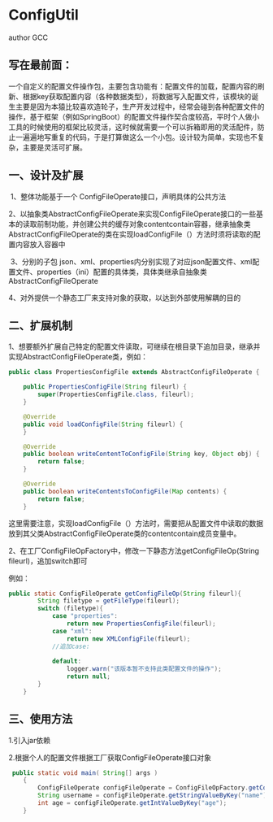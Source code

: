 # ConfigUtil
author GCC

## 写在最前面：

一个自定义的配置文件操作包，主要包含功能有：配置文件的加载，配置内容的刷新、根据key获取配置内容（各种数据类型），将数据写入配置文件，该模块的诞生主要是因为本猿比较喜欢造轮子，生产开发过程中，经常会碰到各种配置文件的操作，基于框架（例如SpringBoot）的配置文件操作契合度较高，平时个人做小工具的时候使用的框架比较灵活，这时候就需要一个可以拆箱即用的灵活配件，防止一遍遍地写重复的代码，于是打算做这么一个小包。设计较为简单，实现也不复杂，主要是灵活可扩展。

## 一、设计及扩展

​	1、整体功能基于一个 ConfigFileOperate接口，声明具体的公共方法

​    2、以抽象类AbstractConfigFileOperate来实现ConfigFileOperate接口的一些基本的读取前制功能，并创建公共的缓存对象contentcontain容器，继承抽象类AbstractConfigFileOperate的类在实现loadConfigFile（）方法时须将读取的配置内容放入容器中

​	3、分别的子包 json、xml、properties内分别实现了对应json配置文件、xml配置文件、properties（ini）配置的具体类，具体类继承自抽象类AbstractConfigFileOperate

​    4、对外提供一个静态工厂来支持对象的获取，以达到外部使用解耦的目的

## 二、扩展机制

​	1、想要额外扩展自己特定的配置文件读取，可继续在根目录下追加目录，继承并实现AbstractConfigFileOperate类，例如：

```java
public class PropertiesConfigFile extends AbstractConfigFileOperate {

    public PropertiesConfigFile(String fileurl) {
        super(PropertiesConfigFile.class, fileurl);
    }

    @Override
    public void loadConfigFile(String fileurl) {
    }

    @Override
    public boolean writeContentToConfigFile(String key, Object obj) {
        return false;
    }

    @Override
    public boolean writeContentsToConfigFile(Map contents) {
        return false;
    }
```

这里需要注意，实现loadConfigFile（）方法时，需要把从配置文件中读取的数据放到其父类AbstractConfigFileOperate类的contentcontain成员变量中。

​	2、在工厂ConfigFileOpFactory中，修改一下静态方法getConfigFileOp(String fileurl)，追加switch即可

例如：

```java
public static ConfigFileOperate getConfigFileOp(String fileurl){
        String filetype = getFileType(fileurl);
        switch (filetype){
            case "properties":
                return new PropertiesConfigFile(fileurl);
            case "xml":
                return new XMLConfigFile(fileurl);
            //追加case:
                
            default:
                logger.warn("该版本暂不支持此类配置文件的操作");
                return null;
        }
    }
```



## 三、使用方法

1.引入jar依赖

2.根据个人的配置文件根据工厂获取ConfigFileOperate接口对象

```java
 public static void main( String[] args )
    {
        ConfigFileOperate configFileOperate = ConfigFileOpFactory.getConfigFileOp("default.ini");
        String username = configFileOperate.getStringValueByKey("name");
        int age = configFileOperate.getIntValueByKey("age");
    }
```

